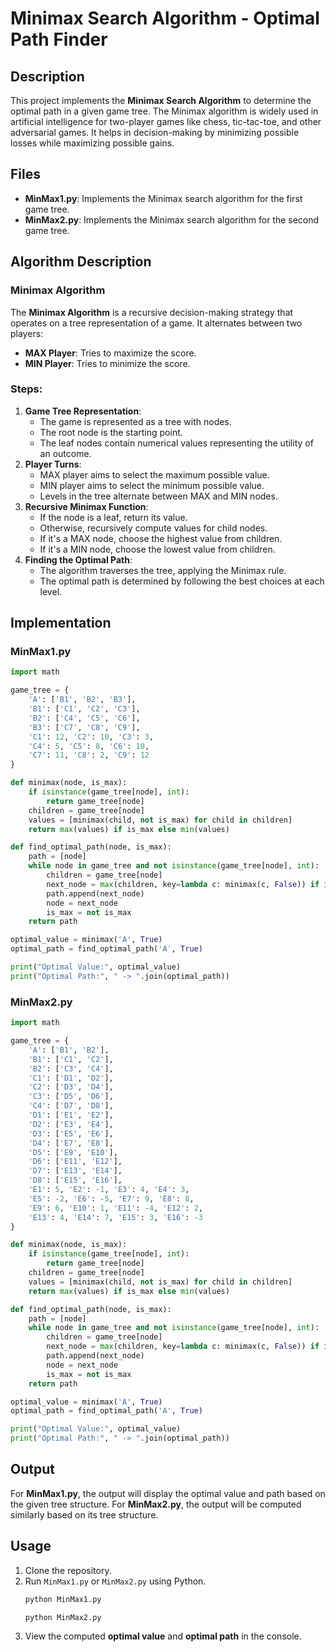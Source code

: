 # Minimax Search Algorithm - Optimal Path Finder

## Description
This project implements the **Minimax Search Algorithm** to determine the optimal path in a given game tree. The Minimax algorithm is widely used in artificial intelligence for two-player games like chess, tic-tac-toe, and other adversarial games. It helps in decision-making by minimizing possible losses while maximizing possible gains.

## Files
- **MinMax1.py**: Implements the Minimax search algorithm for the first game tree.
- **MinMax2.py**: Implements the Minimax search algorithm for the second game tree.

## Algorithm Description
### Minimax Algorithm
The **Minimax Algorithm** is a recursive decision-making strategy that operates on a tree representation of a game. It alternates between two players:
- **MAX Player**: Tries to maximize the score.
- **MIN Player**: Tries to minimize the score.

### Steps:
1. **Game Tree Representation**:
   - The game is represented as a tree with nodes.
   - The root node is the starting point.
   - The leaf nodes contain numerical values representing the utility of an outcome.
2. **Player Turns**:
   - MAX player aims to select the maximum possible value.
   - MIN player aims to select the minimum possible value.
   - Levels in the tree alternate between MAX and MIN nodes.
3. **Recursive Minimax Function**:
   - If the node is a leaf, return its value.
   - Otherwise, recursively compute values for child nodes.
   - If it's a MAX node, choose the highest value from children.
   - If it's a MIN node, choose the lowest value from children.
4. **Finding the Optimal Path**:
   - The algorithm traverses the tree, applying the Minimax rule.
   - The optimal path is determined by following the best choices at each level.

## Implementation
### MinMax1.py
```python
import math

game_tree = {
    'A': ['B1', 'B2', 'B3'],
    'B1': ['C1', 'C2', 'C3'],
    'B2': ['C4', 'C5', 'C6'],
    'B3': ['C7', 'C8', 'C9'],
    'C1': 12, 'C2': 10, 'C3': 3,
    'C4': 5, 'C5': 8, 'C6': 10,
    'C7': 11, 'C8': 2, 'C9': 12
}

def minimax(node, is_max):
    if isinstance(game_tree[node], int):
        return game_tree[node]
    children = game_tree[node]
    values = [minimax(child, not is_max) for child in children]
    return max(values) if is_max else min(values)

def find_optimal_path(node, is_max):
    path = [node]
    while node in game_tree and not isinstance(game_tree[node], int):
        children = game_tree[node]
        next_node = max(children, key=lambda c: minimax(c, False)) if is_max else min(children, key=lambda c: minimax(c, True))
        path.append(next_node)
        node = next_node
        is_max = not is_max
    return path

optimal_value = minimax('A', True)
optimal_path = find_optimal_path('A', True)

print("Optimal Value:", optimal_value)
print("Optimal Path:", " -> ".join(optimal_path))
```

### MinMax2.py
```python
import math

game_tree = {
    'A': ['B1', 'B2'],
    'B1': ['C1', 'C2'],
    'B2': ['C3', 'C4'],
    'C1': ['D1', 'D2'],
    'C2': ['D3', 'D4'],
    'C3': ['D5', 'D6'],
    'C4': ['D7', 'D8'],
    'D1': ['E1', 'E2'],
    'D2': ['E3', 'E4'],
    'D3': ['E5', 'E6'],
    'D4': ['E7', 'E8'],
    'D5': ['E9', 'E10'],
    'D6': ['E11', 'E12'],
    'D7': ['E13', 'E14'],
    'D8': ['E15', 'E16'],
    'E1': 5, 'E2': -1, 'E3': 4, 'E4': 3,
    'E5': -2, 'E6': -5, 'E7': 9, 'E8': 8,
    'E9': 6, 'E10': 1, 'E11': -4, 'E12': 2,
    'E13': 4, 'E14': 7, 'E15': 3, 'E16': -3
}

def minimax(node, is_max):
    if isinstance(game_tree[node], int):
        return game_tree[node]
    children = game_tree[node]
    values = [minimax(child, not is_max) for child in children]
    return max(values) if is_max else min(values)

def find_optimal_path(node, is_max):
    path = [node]
    while node in game_tree and not isinstance(game_tree[node], int):
        children = game_tree[node]
        next_node = max(children, key=lambda c: minimax(c, False)) if is_max else min(children, key=lambda c: minimax(c, True))
        path.append(next_node)
        node = next_node
        is_max = not is_max
    return path

optimal_value = minimax('A', True)
optimal_path = find_optimal_path('A', True)

print("Optimal Value:", optimal_value)
print("Optimal Path:", " -> ".join(optimal_path))
```

## Output
For **MinMax1.py**, the output will display the optimal value and path based on the given tree structure.
For **MinMax2.py**, the output will be computed similarly based on its tree structure.

## Usage
1. Clone the repository.
2. Run `MinMax1.py` or `MinMax2.py` using Python.
   ```bash
   python MinMax1.py
   ```
   ```bash
   python MinMax2.py
   ```
3. View the computed **optimal value** and **optimal path** in the console.

